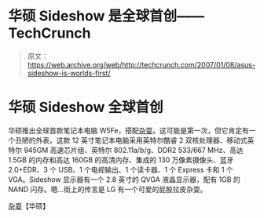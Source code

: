 # 华硕 Sideshow 是全球首创——TechCrunch

> 原文：<https://web.archive.org/web/http://techcrunch.com/2007/01/08/asus-sideshow-is-worlds-first/>

# 华硕 Sideshow 全球首创

华硕推出全球首款笔记本电脑 W5Fe，搭配[杂耍](https://web.archive.org/web/20201204175904/http://www.microsoft.com/windowsvista/features/foreveryone/sideshow.mspx)。这可能是第一次，但它肯定有一个丑陋的外表。这款 12 英寸笔记本电脑采用英特尔酷睿 2 双核处理器、移动式英特尔 945GM 高速芯片组、英特尔 802.11a/b/g、DDR2 533/667 MHz、高达 1.5GB 的内存和高达 160GB 的高清内存、集成的 130 万像素摄像头、蓝牙 2.0+EDR、3 个 USB、1 个电视输出、1 个读卡器、1 个 Express 卡和 1 个 VGA。Sideshow 显示器有一个 2.8 英寸的 QVGA 液晶显示器，配有 1GB 的 NAND 闪存。嗯…街上的传言是 LG 有一个可爱的屁股拉皮杂耍。

[杂耍](https://web.archive.org/web/20201204175904/http://www.asus.com/news_show.aspx?id=5366)【华硕】